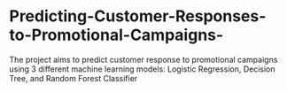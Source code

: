 # Predicting-Customer-Responses-to-Promotional-Campaigns-
The project aims to predict customer response to promotional campaigns using 3 different machine learning models: Logistic Regression, Decision Tree, and Random Forest Classifier
